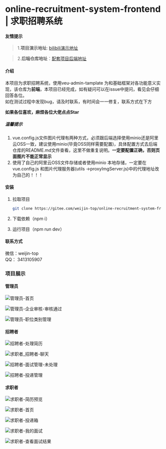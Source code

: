   

# online-recruitment-system-frontend | 求职招聘系统

#### 友情提示
> 1.**项目演示地址**: [bilibili演示地址](https://www.bilibili.com/video/BV1tYPUeJEaF/)

> 2.**后端仓库地址**：[配套项目后端地址](https://gitee.com/weijin-top/online-recruitment-system-backend.git)

#### 介绍

本项目为求职招聘系统，使用veu-admin-tamplate 为和基础框架对各功能意义实现，该仓库为**前端**，本项目已经完成，如有疑问可以在issue中提问，看见会仔细回答各位。  
如在测试过程中发现bug，请及时联系，有时间会一一修复，联系方式在下方  


**如果各位喜欢，麻烦各位大佬点点Star**

##### 温馨提示

1. vue.config.js文件图片代理有两种方式，必须跟后端选择使用minio还是阿里云OSS一致，建议使用minio(毕竟OSS同样需要配置)，具体配置方式去后端仓库的README.md文件查看，这里不做重复说明。**一定要配置正确，否则页面图片不能正常显示**
2. 使用了自己的阿里云OSS文件存储或者使用minio 本地存储，一定要在vue.config.js 和图片代理服务器(utils ->proxyImgServer.js)中的代理地址改为自己的！！！




#### 安装

1. 拉取项目

   ``` bash
   git clone https://gitee.com/weijin-top/online-recruitment-system-frontend.git
   ```

2. 下载依赖（npm i）

3. 运行项目（npm run dev）

#### 联系方式

 微信：weijin-top  
 QQ： 3413105907


### 项目展示

#### 管理员

![管理员-首页](https://gitee.com/weijin-top/online-recruitment-system-backend/raw/master/image/printscreen/管理员-首页.png)

![管理员-企业审核-审核通过](https://gitee.com/weijin-top/online-recruitment-system-backend/raw/master/image/printscreen/管理员-企业审核-审核通过.png)

![管理员-职位类别管理](https://gitee.com/weijin-top/online-recruitment-system-backend/raw/master/image/printscreen/管理员-职位类别管理.png)

#### 招聘者

![招聘者-处理简历](https://gitee.com/weijin-top/online-recruitment-system-backend/raw/master/image/printscreen/招聘者-处理简历.png)

![求职者_招聘者-聊天](https://gitee.com/weijin-top/online-recruitment-system-backend/raw/master/image/printscreen/求职者_招聘者-聊天.png)

![招聘者-面试管理-未处理](https://gitee.com/weijin-top/online-recruitment-system-backend/raw/master/image/printscreen/招聘者-面试管理-未处理.png)

![招聘者-投递管理](https://gitee.com/weijin-top/online-recruitment-system-backend/raw/master/image/printscreen/招聘者-投递管理.png)

#### 求职者

![求职者-简历预览](https://gitee.com/weijin-top/online-recruitment-system-backend/raw/master/image/printscreen/求职者-简历预览.png)

![求职者-首页](https://gitee.com/weijin-top/online-recruitment-system-backend/raw/master/image/printscreen/求职者-首页.png)

![求职者-投递箱](https://gitee.com/weijin-top/online-recruitment-system-backend/raw/master/image/printscreen/求职者-投递箱.png)

![求职者-我的面试](https://gitee.com/weijin-top/online-recruitment-system-backend/raw/master/image/printscreen/求职者-我的面试.png)

![求职者-查看面试结果](https://gitee.com/weijin-top/online-recruitment-system-backend/raw/master/image/printscreen/求职者-查看面试结果.png)